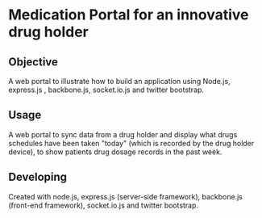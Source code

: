 # Medication Portal for an innovative drug holder

## Objective
A web portal to illustrate how to build an application using Node.js, express.js , backbone.js, socket.io.js and twitter bootstrap.


## Usage
A web portal to sync data from a drug holder and display what drugs schedules have been taken "today" (which is recorded by the drug holder device), to show patients drug dosage records in the past week.

## Developing
Created with node.js, express.js (server-side framework), backbone.js (front-end framework), socket.io.js and twitter bootstrap.
